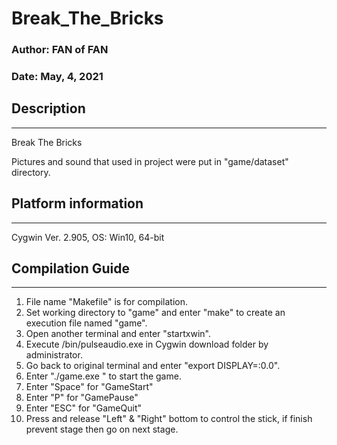 # Break_The_Bricks

### Author: FAN of FAN

### Date: May, 4, 2021



## Description
------------
Break The Bricks

Pictures and sound that used in project were put in "game/dataset" directory.



## Platform information
---------------------
Cygwin Ver. 2.905, OS: Win10, 64-bit



## Compilation Guide
------------------
1.  File name "Makefile" is for compilation.
2.  Set working directory to "game" and enter "make" to create an execution file named "game".
3.  Open another terminal and enter "startxwin".
4.  Execute /bin/pulseaudio.exe in Cygwin download folder by administrator.
5.  Go back to original terminal and enter "export DISPLAY=:0.0".
6.  Enter "./game.exe " to start the game.
7.  Enter "Space" for "GameStart"
8.  Enter "P" for "GamePause"
9.  Enter "ESC" for "GameQuit"
8.  Press and release "Left" & "Right" bottom to control the stick, if finish prevent stage then go on next stage.
